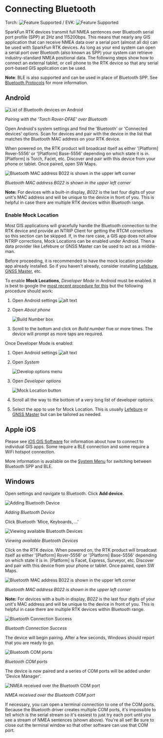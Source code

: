 # Connecting Bluetooth

Torch: ![Feature Supported](img/Icons/GreenDot.png) / EVK: ![Feature Supported](img/Icons/GreenDot.png)

SparkFun RTK devices transmit full NMEA sentences over Bluetooth serial port profile (SPP) at 2Hz and 115200bps. This means that nearly any GIS application that can receive NMEA data over a serial port (almost all do) can be used with SparkFun RTK devices. As long as your end system can open a serial port over Bluetooth (also known as SPP) your system can retrieve industry-standard NMEA positional data. The following steps show how to connect an external tablet, or cell phone to the RTK device so that any serial port-based GIS application can be used.

**Note**: BLE is also supported and can be used in place of Bluetooth SPP. See [Bluetooth Protocols](https://docs.sparkfun.com/SparkFun_RTK_Everywhere_Firmware/menu_system/#bluetooth-protocol) for more information.

## Android

![List of Bluetooth devices on Android](<img/QuickStart/SparkFun Torch - Available Devices.png>)

*Pairing with the 'Torch Rover-DFAE' over Bluetooth*

Open Android's system settings and find the 'Bluetooth' or 'Connected devices' options. Scan for devices and pair with the device in the list that matches the Bluetooth MAC address on your RTK device.

When powered on, the RTK product will broadcast itself as either '[Platform] Rover-5556' or '[Platform] Base-5556' depending on which state it is in. [Platform] is Torch, Facet, etc. Discover and pair with this device from your phone or tablet. Once paired, open SW Maps. 

![Bluetooth MAC address B022 is shown in the upper left corner](img/Displays/SparkFun%20RTK%20Rover%20Display.png)

*Bluetooth MAC address B022 is shown in the upper left corner*

**Note:** For devices with a built-in display, *B022* is the last four digits of your unit's MAC address and will be unique to the device in front of you. This is helpful in case there are multiple RTK devices within Bluetooth range.

### Enable Mock Location

Most GIS applications will gracefully handle the Bluetooth connection to the RTK device and provide an NTRIP Client for getting the RTCM corrections so this section can be skipped. If, in the rare case, a GIS app does not allow NTRIP corrections, Mock Locations can be enabled under Android. Then a data provider like Lefebure or GNSS Master can be used to act as a middle-man.

Before proceeding, it is recommended to have the mock location provider app already installed. So if you haven't already, consider installing [Lefebure](gis_software_android.md/#lefebure), [GNSS Master](gis_software_android.md/#gnss-master), etc.

To enable **Mock Locations**, *Developer Mode* in Android must be enabled. It is best to google the [most recent procedure for this](https://www.google.com/search?q=how+to+allow+mock+location+on+android) but the following procedure should work:

1) Open Android settings ![alt text](<img/MockLocation/SparkFun RTK Mock Location - Settings.png>)

2) Open *About phone*

   ![Build Number box](<img/MockLocation/SparkFun RTK Mock Location - Build Number.png>)

3) Scroll to the bottom and click on *Build number* five or more times. The device will prompt as more taps are required.

Once Developer Mode is enabled:

1) Open Android settings ![alt text](<img/MockLocation/SparkFun RTK Mock Location - Settings.png>)

2) Open *System*
    
   ![Develop options menu](<img/MockLocation/SparkFun RTK Mock Location - Developer Options.png>)

3) Open *Developer options*

   ![Mock Location button](<img/MockLocation/SparkFun RTK Mock Location - Select Mock Location App.png>)

4) Scroll all the way to the bottom of a very long list of developer options. 

5) Select the app to use for Mock Location. This is usually [Lefebure](gis_software_android.md/#lefebure) or [GNSS Master](gis_software_android.md/#gnss-master) but can be tailored as needed.

## Apple iOS

Please see [iOS GIS Software](gis_software_ios.md) for information about how to connect to individual GIS apps. Some require a BLE connection and some require a WiFi hotspot connection.

More information is available on the [System Menu](menu_system.md) for switching between Bluetooth SPP and BLE.

## Windows

Open settings and navigate to Bluetooth. Click **Add device**.

![Adding Bluetooth Device](img/Bluetooth/SparkFun%20RTK%20Software%20-%20Add%20Bluetooth%20Device.jpg)

*Adding Bluetooth Device*

Click Bluetooth 'Mice, Keyboards, ...'

![Viewing available Bluetooth Devices](img/Bluetooth/SparkFun%20RTK%20Software%20-%20Add%20Bluetooth%20Device%202.jpg)

*Viewing available Bluetooth Devices*

Click on the RTK device. When powered on, the RTK product will broadcast itself as either '[Platform] Rover-5556' or '[Platform] Base-5556' depending on which state it is in. [Platform] is Facet, Express, Surveyor, etc. Discover and pair with this device from your phone or tablet. Once paired, open SW Maps. 

![Bluetooth MAC address B022 is shown in the upper left corner](img/Displays/SparkFun%20RTK%20Rover%20Display.png)

*Bluetooth MAC address B022 is shown in the upper left corner*

**Note:** For devices with a built-in display, *B022* is the last four digits of your unit's MAC address and will be unique to the device in front of you. This is helpful in case there are multiple RTK devices within Bluetooth range.

![Bluetooth Connection Success](img/Bluetooth/SparkFun%20RTK%20Software%20-%20Add%20Bluetooth%20Device%203.jpg)

*Bluetooth Connection Success*

The device will begin pairing. After a few seconds, Windows should report that you are ready to go. 

![Bluetooth COM ports](img/Bluetooth/SparkFun%20RTK%20Software%20-%20Add%20Bluetooth%20Device%204.jpg)

*Bluetooth COM ports*

The device is now paired and a series of COM ports will be added under 'Device Manager'. 

![NMEA received over the Bluetooth COM port](<img/Terminal/SparkFun RTK Everywhere - NMEA Over Bluetooth.jpg>)

*NMEA received over the Bluetooth COM port*

If necessary, you can open a terminal connection to one of the COM ports. Because the Bluetooth driver creates multiple COM ports, it's impossible to tell which is the serial stream so it's easiest to just try each port until you see a stream of NMEA sentences (shown above). You're all set! Be sure to close out the terminal window so that other software can use that COM port.